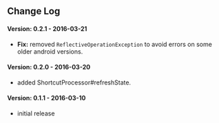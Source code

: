 ## Change Log 

#### Version: 0.2.1 - 2016-03-21
- **Fix:** removed `ReflectiveOperationException` to avoid errors on some older android versions.


#### Version: 0.2.0 - 2016-03-20
- added ShortcutProcessor#refreshState.


#### Version: 0.1.1 - 2016-03-10
- initial release

